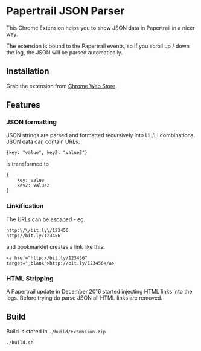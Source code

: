 # Papertrail JSON Parser

This Chrome Extension helps you to show JSON data in Papertrail in a nicer way.

The extension is bound to the Papertrail events, so if you scroll up / down the log, the JSON will be parsed automatically. 

## Installation

Grab the extension from [Chrome Web Store](https://chrome.google.com/webstore/detail/papertrail-json-parser/bccgamaeidlhnfodhdpkpekmbkoniofo).

## Features

### JSON formatting


JSON strings are parsed and formatted recursively into UL/LI combinations. JSON data can contain URLs.

	{key: "value", key2: "value2"}

is transformed to

	{
		key: value
		key2: value2
	}

### Linkification

The URLs can be escaped - eg.

	http:\/\/bit.ly\/123456
	http://bit.ly/123456

and bookmarklet creates a link like this:

	<a href="http://bit.ly/123456" target="_blank">http://bit.ly/123456</a>

### HTML Stripping

A Papertrail update in December 2016 started injecting HTML links into the logs. Before trying do parse JSON all HTML links are removed.


## Build

Build is stored in `./build/extension.zip`

    ./build.sh
    
